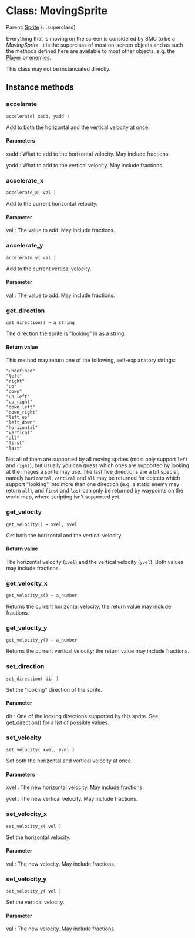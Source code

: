 Class: MovingSprite
===================
Parent: [Sprite](sprite.html)
{: .superclass}

Everything that is moving on the screen is considered by SMC to be a
_MovingSprite_. It is the superclass of most on-screen objects and as
such the methods defined here are available to most other objects,
e.g. the [Player](player.html) or [enemies](enemy.html).

This class may not be instanciated directly.

Instance methods
----------------

### accelarate #################################################################
    accelerate( xadd, yadd )

Add to both the horizontal and the vertical velocity at once.

#### Parameters
xadd
: What to add to the horizontal velocity. May include fractions.

yadd
: What to add to the vertical velocity. May include fractions.

### accelerate_x ###############################################################
    accelerate_x( val )

Add to the current horizontal velocity.

#### Parameter
val
: The value to add. May include fractions.

### accelerate_y ###############################################################
    accelerate_y( val )

Add to the current vertical velocity.

#### Parameter
val
: The value to add. May include fractions.

### get_direction  ##############################################################
    get_direction() → a_string

The direction the sprite is "looking" in as a string.

#### Return value

This method may return one of the following, self-explanatory strings:

~~~~~~~~~~~~~~~~~~~~~~~~~~~~~~~~~~~~~~~~
"undefined"
"left"
"right"
"up"
"down"
"up_left"
"up_right"
"down_left"
"down_right"
"left_up"
"left_down"
"horizontal"
"vertical"
"all"
"first"
"last"
~~~~~~~~~~~~~~~~~~~~~~~~~~~~~~~~~~~~~~~~

Not all of them are supported by all moving sprites (most only support
`left` and `right`), but usually you can guess which ones are
supported by looking at the images a sprite may use. The last five
directions are a bit special, namely `horizontal`, `vertical` and
`all` may be returned for objects which support "looking" into more
than one direction (e.g. a static enemy may return `all`), and `first`
and `last` can only be returned by waypoints on the world map, where
scripting isn’t supported yet.

### get_velocity ###############################################################
    get_velocity() → xvel, yvel

Get both the horizontal and the vertical velocity.

#### Return value

The horizontal velocity (`xvel`) and the vertical velocity
(`yvel`). Both values may include fractions.

### get_velocity_x #############################################################
    get_velocity_x() → a_number

Returns the current horizontal velocity; the return value may include
fractions.

### get_velocity_y #############################################################
    get_velocity_y() → a_number

Returns the current vertical velocity; the return value may include
fractions.

### set_direction  ##############################################################
    set_direction( dir )

Set the "looking" direction of the sprite.

#### Parameter

dir
: One of the looking directions supported by this sprite. See
[get_direction()](#getdirection) for a list of possible values.

### set_velocity ###############################################################
    set_velocity( xvel, yvel )

Set both the horizontal and vertical velocity at once.

#### Parameters
xvel
: The new horizontal velocity. May include fractions.

yvel
: The new vertical velocity. May include fractions.

### set_velocity_x #############################################################
    set_velocity_x( vel )

Set the horizontal velocity.

#### Parameter

val
: The new velocity. May include fractions.

### set_velocity_y #############################################################
    set_velocity_y( vel )

Set the vertical velocity.

#### Parameter

val
: The new velocity. May include fractions.
